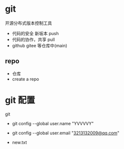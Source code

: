 # git

开源分布式版本控制工具
- 代码的安全 新坂本 push
- 代码的协作，共享 pull
- github gitee 等仓库中(main)

## repo
  - 仓库
  - create a repo 
# git 配置
  git 
- git config --global user.name "YVVVVY"
- git config --global user.email
 "3213132009@qq.com"

 - new.txt
 